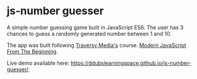 # js-number guesser
A simple number guessing game built in JavaScript ES6. The user has 3 chances to guess a randomly generated number between 1 and 10.

The app was built following [Traversy Media's](https://traversymedia.com/) course. [Modern JavaScript From The Beginning](https://www.udemy.com/course/modern-javascript-from-the-beginning/).

Live demo available here: https://ddubslearningspace.github.io/js-number-guesser/.